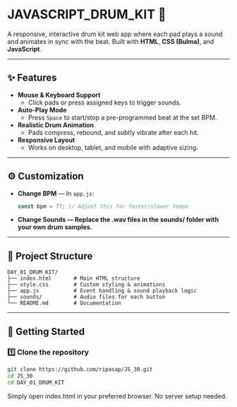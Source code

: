 # JAVASCRIPT_DRUM_KIT 🎵

A responsive, interactive drum kit web app where each pad plays a sound and animates in sync with the beat. 
Built with **HTML**, **CSS (Bulma)**, and **JavaScript**.


---

 
## ✨ Features

- **Mouse & Keyboard Support**  
  - Click pads or press assigned keys to trigger sounds.
- **Auto-Play Mode**  
  - Press `Space` to start/stop a pre-programmed beat at the set BPM.
- **Realistic Drum Animation**  
  - Pads compress, rebound, and subtly vibrate after each hit.
- **Responsive Layout**  
  - Works on desktop, tablet, and mobile with adaptive sizing.


---


## ⚙ Customization

- **Change BPM** — In `app.js`:
  ```js
  const bpm = 77; // Adjust this for faster/slower tempo
  ```
- **Change Sounds — Replace the .wav files in the sounds/ folder with your own drum samples.**


---

  
## 📂 Project Structure

```
DAY_01_DRUM_KIT/
├── index.html       # Main HTML structure
├── style.css        # Custom styling & animations
├── app.js           # Event handling & sound playback logic
├── sounds/          # Audio files for each button
└── README.md        # Documentation
```


---


## 🚀 Getting Started

### 1️⃣ Clone the repository
```bash
git clone https://github.com/ripasap/JS_30.git
cd JS_30
cd DAY_01_DRUM_KIT
```

Simply open index.html in your preferred browser.
No server setup needed.

